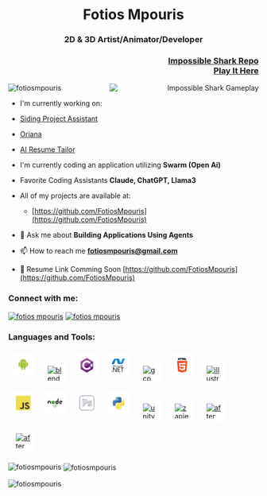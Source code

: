 <h1 align="center">Fotios Mpouris</h1>
<h3 align="center">2D & 3D Artist/Animator/Developer</h3>

<!-- Add these two blocks right after your h3 header and before the profile views counter -->
<h3 align="right">
  <a href="https://github.com/FotiosMpouris/ImpossibleShark2">
    Impossible Shark Repo
  </a>
  <br>
  <a href="https://fotiosmpouris.github.io/ImpossibleShark2/">
    Play It Here
  </a>
</h3>
<p align="right"><em> </em></p>

<div align="right">
  <img align="right" alt="Impossible Shark Gameplay" width="300" src="./assets/impossibleSharkGIF.gif">
</div>

<p align="left"> <img src="https://komarev.com/ghpvc/?username=fotiosmpouris&label=Profile%20views&color=0e75b6&style=flat" alt="fotiosmpouris" /> </p>

-  I'm currently working on:
  - [Siding Project Assistant](https://github.com/FotiosMpouris/Hardie-Siding-Agent-Testing-Working_Copy/blob/main/README.md)
  - [Oriana](https://github.com/FotiosMpouris/Oriana/blob/main/README.md)
  - [AI Resume Tailor](https://github.com/FotiosMpouris/ReggieResume2/blob/main/README.md)

-  I'm currently coding an application utilizing **Swarm (Open Ai)**

-  Favorite Coding Assistants **Claude, ChatGPT, Llama3**

-  All of my projects are available at:
    - [https://github.com/FotiosMpouris](https://github.com/FotiosMpouris)

- 💬 Ask me about **Building Applications Using Agents**

- 📫 How to reach me **fotiosmpouris@gmail.com**

- 📄 Resume Link Comming Soon [https://github.com/FotiosMpouris](https://github.com/FotiosMpouris)

<h3 align="left">Connect with me:</h3>
<p align="left">
<a href="https://linkedin.com/in/fotios mpouris" target="blank"><img align="center" src="https://raw.githubusercontent.com/rahuldkjain/github-profile-readme-generator/master/src/images/icons/Social/linked-in-alt.svg" alt="fotios mpouris" height="30" width="40" /></a>
<a href="https://www.behance.net/fotios mpouris" target="blank"><img align="center" src="https://raw.githubusercontent.com/rahuldkjain/github-profile-readme-generator/master/src/images/icons/Social/behance.svg" alt="fotios mpouris" height="30" width="40" /></a>
</p>

<style>
  .skill-item {
    display: inline-flex;
    align-items: center;
    justify-content: center;
    background: #ffffff;
    margin: 5px;
    padding: 5px;
    border-radius: 6px;
    width: 40px;
    height: 40px;
    transition: transform 0.2s;
  }
  
  .skill-item:hover {
    transform: scale(1.1);
    background: #f0f0f0;
  }
  
  .skill-item img {
    width: 30px;
    height: 30px;
  }
</style>

<h3 align="left">Languages and Tools:</h3>
<p align="left"> 
    <a href="https://developer.android.com" target="_blank" rel="noreferrer" class="skill-item"> 
        <img src="https://raw.githubusercontent.com/devicons/devicon/master/icons/android/android-original-wordmark.svg" alt="android"/> 
    </a> 
    <a href="https://www.blender.org/" target="_blank" rel="noreferrer" class="skill-item"> 
        <img src="https://download.blender.org/branding/community/blender_community_badge_white.svg" alt="blender"/> 
    </a> 
    <a href="https://www.w3schools.com/cs/" target="_blank" rel="noreferrer" class="skill-item"> 
        <img src="https://raw.githubusercontent.com/devicons/devicon/master/icons/csharp/csharp-original.svg" alt="csharp"/> 
    </a> 
    <a href="https://dotnet.microsoft.com/" target="_blank" rel="noreferrer" class="skill-item"> 
        <img src="https://raw.githubusercontent.com/devicons/devicon/master/icons/dot-net/dot-net-original-wordmark.svg" alt="dotnet"/> 
    </a> 
    <a href="https://cloud.google.com" target="_blank" rel="noreferrer" class="skill-item"> 
        <img src="https://www.vectorlogo.zone/logos/google_cloud/google_cloud-icon.svg" alt="gcp"/> 
    </a> 
    <a href="https://www.w3.org/html/" target="_blank" rel="noreferrer" class="skill-item"> 
        <img src="https://raw.githubusercontent.com/devicons/devicon/master/icons/html5/html5-original-wordmark.svg" alt="html5"/> 
    </a> 
    <a href="https://www.adobe.com/in/products/illustrator.html" target="_blank" rel="noreferrer" class="skill-item"> 
        <img src="https://www.vectorlogo.zone/logos/adobe_illustrator/adobe_illustrator-icon.svg" alt="illustrator"/> 
    </a> 
    <a href="https://developer.mozilla.org/en-US/docs/Web/JavaScript" target="_blank" rel="noreferrer" class="skill-item"> 
        <img src="https://raw.githubusercontent.com/devicons/devicon/master/icons/javascript/javascript-original.svg" alt="javascript"/> 
    </a> 
    <a href="https://nodejs.org" target="_blank" rel="noreferrer" class="skill-item"> 
        <img src="https://raw.githubusercontent.com/devicons/devicon/master/icons/nodejs/nodejs-original-wordmark.svg" alt="nodejs"/> 
    </a> 
    <a href="https://www.photoshop.com/en" target="_blank" rel="noreferrer" class="skill-item"> 
        <img src="https://raw.githubusercontent.com/devicons/devicon/master/icons/photoshop/photoshop-line.svg" alt="photoshop"/> 
    </a> 
    <a href="https://www.python.org" target="_blank" rel="noreferrer" class="skill-item"> 
        <img src="https://raw.githubusercontent.com/devicons/devicon/master/icons/python/python-original.svg" alt="python"/> 
    </a> 
    <a href="https://unity.com/" target="_blank" rel="noreferrer" class="skill-item"> 
        <img src="https://www.vectorlogo.zone/logos/unity3d/unity3d-icon.svg" alt="unity"/> 
    </a> 
    <a href="https://zapier.com" target="_blank" rel="noreferrer" class="skill-item"> 
        <img src="https://www.vectorlogo.zone/logos/zapier/zapier-icon.svg" alt="zapier"/> 
    </a>
    <a href="https://www.adobe.com/products/aftereffects.html" target="_blank" rel="noreferrer" class="skill-item">
        <img src="https://cdn.jsdelivr.net/gh/devicons/devicon@latest/icons/premierepro/premierepro-plain.svg" alt="after effects"/> 
    </a>
    <a href="https://adobe.com/products/aftereffects.html" target="_blank" rel="noreferrer" class="skill-item">
        <img src="https://cdn.jsdelivr.net/gh/devicons/devicon@latest/icons/aftereffects/aftereffects-original.svg" alt="after effects"/> 
    </a>
</p>

<p><img align="left" src="https://github-readme-stats.vercel.app/api/top-langs?username=fotiosmpouris&show_icons=true&locale=en&layout=compact" alt="fotiosmpouris" /></p>

<p>&nbsp;<img align="center" src="https://github-readme-stats.vercel.app/api?username=fotiosmpouris&show_icons=true&locale=en" alt="fotiosmpouris" /></p>

<p><img align="center" src="https://github-readme-streak-stats.herokuapp.com/?user=fotiosmpouris&" alt="fotiosmpouris" /></p>
